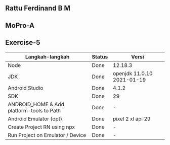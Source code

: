 ## Rattu Ferdinand B M

## MoPro-A

## Exercise-5



| Langkah-langkah                           | Status | Versi                       |
| ----------------------------------------- | ------ | --------------------------- |
| Node                                      | Done   | 12.18.3                     |
| JDK                                       | Done   | openjdk 11.0.10 2021-01-19  |
| Android Studio                            | Done   | 4.1.2                       |
| SDK                                       | Done   | 29                          |
| ANDROID_HOME & Add platform-tools to Path | Done   | -                           |
| Android Emulator (opt)                    | Done   | pixel 2 xl api 29           |
| Create Project RN using npx               | Done   | -                           |
| Run Project on Emulator / Device          | Done   | -                           |
